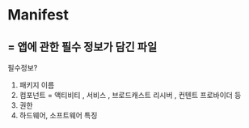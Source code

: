 # Manifest
## = 앱에 관한 필수 정보가 담긴 파일
필수정보?
1. 패키지 이름
2. 컴포넌트 = 액티비티 , 서비스 , 브로드캐스트 리시버 , 컨텐트 프로바이더 등
3. 권한
4. 하드웨어, 소프트웨어 특징
